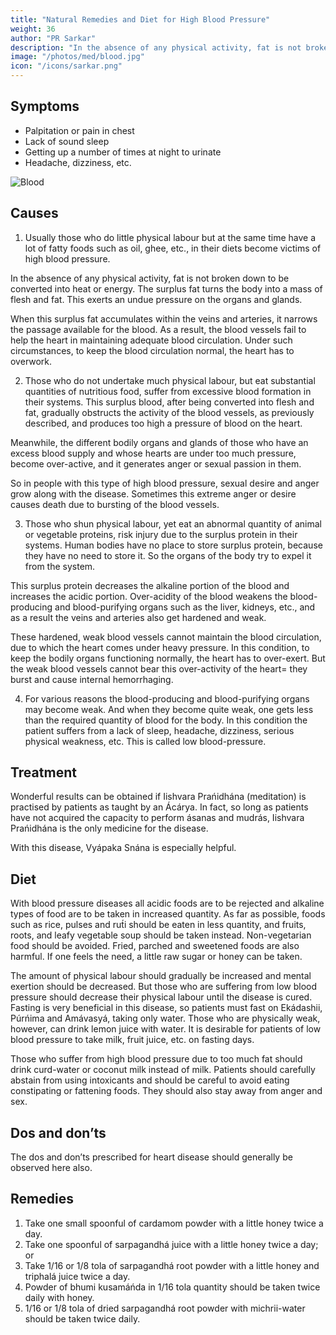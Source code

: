 ```yaml
---
title: "Natural Remedies and Diet for High Blood Pressure"
weight: 36
author: "PR Sarkar"
description: "In the absence of any physical activity, fat is not broken down to be converted into heat or energy. The surplus fat turns the body into a mass of flesh and fat. This exerts an undue pressure on the organs and glands"
image: "/photos/med/blood.jpg"
icon: "/icons/sarkar.png"
---
```




## Symptoms

- Palpitation or pain in chest
- Lack of sound sleep
- Getting up a number of times at night to urinate
- Headache, dizziness, etc.

![Blood](/photos/med/blood.jpg)


## Causes

1. Usually those who do little physical labour but at the same time have a lot of fatty foods such as oil, ghee, etc., in their diets become victims of high blood pressure. 

In the absence of any physical activity, fat is not broken down to be converted into heat or energy. The surplus fat turns the body into a mass of flesh and fat. This exerts an undue pressure on the organs and glands.

When this surplus fat accumulates within the veins and arteries, it narrows the passage available for the blood. As a result, the blood vessels fail to help the heart in maintaining adequate blood circulation. Under such circumstances, to keep the blood circulation normal, the heart has to overwork.

2. Those who do not undertake much physical labour, but eat substantial quantities of nutritious food, suffer from excessive blood formation in their systems. This surplus blood, after being converted into flesh and fat, gradually obstructs the activity of the blood vessels, as previously described, and produces too high a pressure of blood on the heart.

Meanwhile, the different bodily organs and glands of those who have an excess blood supply and whose hearts are under too much pressure, become over-active, and it generates anger or sexual passion in them. 

So in people with this type of high blood pressure, sexual desire and anger grow along with the disease. Sometimes this extreme anger or desire causes death due to bursting of the blood vessels.

3. Those who shun physical labour, yet eat an abnormal quantity of animal or vegetable proteins, risk injury due to the surplus protein in their systems. Human bodies have no place to store surplus protein, because they have no need to store it. So the organs of the body try to expel it from the system.

This surplus protein decreases the alkaline portion of the blood and increases the acidic portion. Over-acidity of the blood weakens the blood-producing and blood-purifying organs such as the liver, kidneys, etc., and as a result the veins and arteries also get hardened and weak. 

These hardened, weak blood vessels cannot maintain the blood circulation, due to which the heart comes under heavy pressure. In this condition, to keep the bodily organs functioning normally, the heart has to over-exert. But the weak blood vessels cannot bear this over-activity of the heart= they burst and cause internal hemorrhaging.

4. For various reasons the blood-producing and blood-purifying organs may become weak. And when they become quite weak, one gets less than the required quantity of blood for the body. In this condition the patient suffers from a lack of sleep, headache, dizziness, serious physical weakness, etc. This is called low blood-pressure.

## Treatment

<!-- Morning – Utkśepa Mudrá, Karmásana, Yogamudrá, Diirgha Prańáma, Bhújauṋgásana, Agnisára Mudra, and Váyavii Mudrá or Váyavii Práńáyáma.
Evening – Karmásana, Yogamudrá, Diirgha Prańáma, Bhújauṋgásana, Agnisára Mudrá, and Upaviśt́a Ud́d́ayana Mudrá. -->

Wonderful results can be obtained if Iishvara Prańidhána (meditation) is practised by patients as taught by an Ácárya. In fact, so long as patients have not acquired the capacity to perform ásanas and mudrás, Iishvara Prańidhána is the only medicine for the disease. 

With this disease, Vyápaka Snána is especially helpful.


## Diet

With blood pressure diseases all acidic foods are to be rejected and alkaline types of food are to be taken in increased quantity. As far as possible, foods such as rice, pulses and rut́i should be eaten in less quantity, and fruits, roots, and leafy vegetable soup should be taken instead. Non-vegetarian food should be avoided. Fried, parched and sweetened foods are also harmful. If one feels the need, a little raw sugar or honey can be taken.

The amount of physical labour should gradually be increased and mental exertion should be decreased. But those who are suffering from low blood pressure should decrease their physical labour until the disease is cured.
Fasting is very beneficial in this disease, so patients must fast on Ekádashii, Púrńima and Amávasyá, taking only water. Those who are physically weak, however, can drink lemon juice with water. It is desirable for patients of low blood pressure to take milk, fruit juice, etc. on fasting days.

Those who suffer from high blood pressure due to too much fat should drink curd-water or coconut milk instead of milk. Patients should carefully abstain from using intoxicants and should be careful to avoid eating constipating or fattening foods. They should also stay away from anger and sex.


## Dos and don’ts

The dos and don’ts prescribed for heart disease should generally be observed here also.


## Remedies

1. Take one small spoonful of cardamom powder with a little honey twice a day.
2. Take one spoonful of sarpagandhá juice with a little honey twice a day; or
3. Take 1/16 or 1/8 tola of sarpagandhá root powder with a little honey and triphalá juice twice a day.
4. Powder of bhumi kusamáńda in 1/16 tola quantity should be taken twice daily with honey.
5. 1/16 or 1/8 tola of dried sarpagandhá root powder with michrii-water should be taken twice daily.